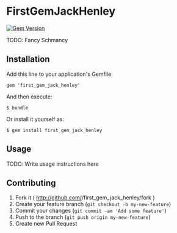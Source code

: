 # FirstGemJackHenley

[![Gem Version](https://badge.fury.io/rb/first_gem_jack_henley.png)](http://badge.fury.io/rb/first_gem_jack_henley)

TODO: Fancy Schmancy

## Installation

Add this line to your application's Gemfile:

    gem 'first_gem_jack_henley'

And then execute:

    $ bundle

Or install it yourself as:

    $ gem install first_gem_jack_henley

## Usage

TODO: Write usage instructions here

## Contributing

1. Fork it ( http://github.com/<my-github-username>/first_gem_jack_henley/fork )
2. Create your feature branch (`git checkout -b my-new-feature`)
3. Commit your changes (`git commit -am 'Add some feature'`)
4. Push to the branch (`git push origin my-new-feature`)
5. Create new Pull Request
